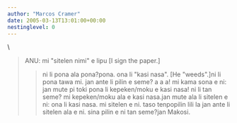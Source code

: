 ```yaml
---
author: "Marcos Cramer"
date: 2005-03-13T13:01:00+00:00
nestinglevel: 0
---
```

\
> ANU: mi "sitelen nimi" e lipu \[I sign the paper.\]
>> ni li pona ala pona?pona.
> ona li "kasi nasa". \[He "weeds".\]ni li pona tawa mi. jan ante li pilin e seme?
> a a a! mi kama sona e ni: jan mute pi toki pona li kepeken/moku e
> kasi nasa! ni li tan seme? mi kepeken/moku ala e kasi nasa.jan mute ala li sitelen e ni: ona li kasi nasa. mi sitelen e ni. taso tenpopilin lili la jan ante li sitelen ala e ni. sina pilin e ni tan seme?jan Makosi.